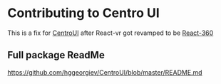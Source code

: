 # Contributing to Centro UI
This is a fix for [CentroUI](https://github.com/hggeorgiev/CentroUI) after React-vr got revamped to be [React-360](https://facebook.github.io/react-360/)
## Full package ReadMe
https://github.com/hggeorgiev/CentroUI/blob/master/README.md